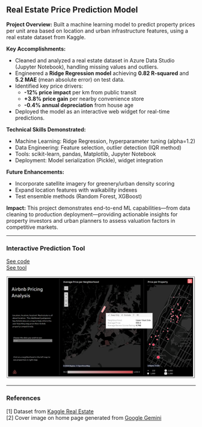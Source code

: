 ## Real Estate Price Prediction Model

**Project Overview:** Built a machine learning model to predict property prices per unit area based on location and urban infrastructure features, using a real estate dataset from Kaggle.

**Key Accomplishments:**  
- Cleaned and analyzed a real estate dataset in Azure Data Studio (Jupyter Notebook), handling missing values and outliers.  
- Engineered a **Ridge Regression model** achieving **0.82 R-squared** and **5.2 MAE** (mean absolute error) on test data.  
- Identified key price drivers:  
  - **-12% price impact** per km from public transit  
  - **+3.8% price gain** per nearby convenience store  
  - **-0.4% annual depreciation** from house age  
- Deployed the model as an interactive web widget for real-time predictions.  

**Technical Skills Demonstrated:**  
- Machine Learning: Ridge Regression, hyperparameter tuning (alpha=1.2)  
- Data Engineering: Feature selection, outlier detection (IQR method)  
- Tools: scikit-learn, pandas, Matplotlib, Jupyter Notebook  
- Deployment: Model serialization (Pickle), widget integration  

**Future Enhancements:**  
- Incorporate satellite imagery for greenery/urban density scoring  
- Expand location features with walkability indexes  
- Test ensemble methods (Random Forest, XGBoost)  

**Impact:** This project demonstrates end-to-end ML capabilities—from data cleaning to production deployment—providing actionable insights for property investors and urban planners to assess valuation factors in competitive markets.  

---

### Interactive Prediction Tool

[See code](/projects/real_estate.ipynb)
<br>[See tool](/__)

<img src="images/airbnb_screenshot_UWS.png?raw=true"/>

---

### References

[1] Dataset from [Kaggle Real Estate](https://www.kaggle.com/datasets/quantbruce/real-estate-price-prediction?resource=download)
<br>[2] Cover image on home page generated from [Google Gemini](https://gemini.google.com)
